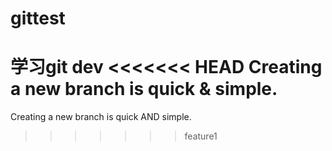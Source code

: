 # gittest
学习git
dev
<<<<<<< HEAD
Creating a new branch is quick & simple.
=======
Creating a new branch is quick AND simple.
>>>>>>> feature1
